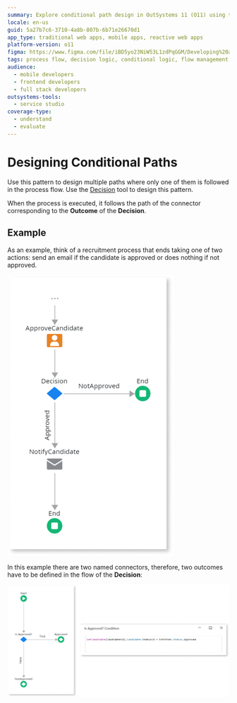 ```yaml
---
summary: Explore conditional path design in OutSystems 11 (O11) using the Decision tool for process flow management.
locale: en-us
guid: 5a27b7c6-3710-4a8b-807b-6b71e26670d1
app_type: traditional web apps, mobile apps, reactive web apps
platform-version: o11
figma: https://www.figma.com/file/iBD5yo23NiW53L1zdPqGGM/Developing%20an%20Application?node-id=269:3
tags: process flow, decision logic, conditional logic, flow management, business process modeling
audience:
  - mobile developers
  - frontend developers
  - full stack developers
outsystems-tools:
  - service studio
coverage-type:
  - understand
  - evaluate
---
```


# Designing Conditional Paths

Use this pattern to design multiple paths where only one of them is followed in the process flow. Use the [Decision](<../../../ref/lang/auto/class-decision.md>) tool to design this pattern.

When the process is executed, it follows the path of the connector corresponding to the **Outcome** of the **Decision**.


## Example

As an example, think of a recruitment process that ends taking one of two actions: send an email if the candidate is approved or does nothing if not approved.

![Diagram showing conditional branches in a recruitment process flow with two paths: one for approved candidates leading to an email notification, and another for non-approved candidates leading to no action.](images/conditional-braches.png "Conditional Branches in a Process Flow")

In this example there are two named connectors, therefore, two outcomes have to be defined in the flow of the **Decision**:

![Screenshot of the Decision tool interface with two defined outcomes for a recruitment process flow.](images/decision-flow.png "Decision Flow Outcomes") 
